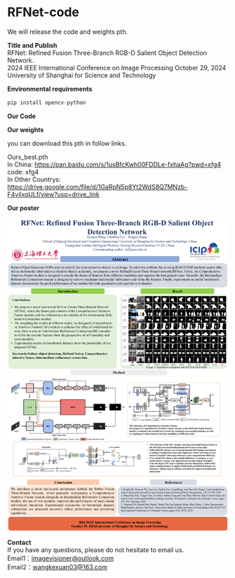 # RFNet-code

We will release the  code and weights pth.      

**Title and Publish**  
RFNet: Refined Fusion Three-Branch RGB-D Salient Object Detection Network.  
2024 IEEE International Conference on Image Processing October 29, 2024    
University of Shanghai for Science and Technology   


**Environmental requirements** 
```python
pip install opencv-python  
```


**Our Code**


**Our weights**

you can download this pth in follow links.

Ours_best.pth   
In China: https://pan.baidu.com/s/1usBfcKwh00FDDLe-fxhaAg?pwd=xfg4  code: xfg4   
In Other Countrys: https://drive.google.com/file/d/1GaRpN5p8Yt2WdS8Q7MNzb-F4vjlxqULf/view?usp=drive_link 


**Our poster**
<div align=center>
	 <img src="https://github.com/Corgislam/RFNet-code/blob/main/poster1.png"/>

</div>


**Contact**  
If you have any questions, please do not hesitate to email us.   
Email1：imagevisioner@outlook.com  
Email2：wangkexuan03@163.com    
